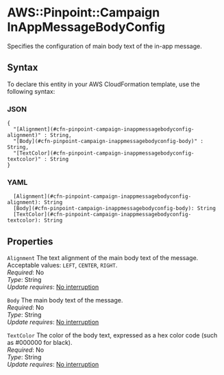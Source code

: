 # AWS::Pinpoint::Campaign InAppMessageBodyConfig<a name="aws-properties-pinpoint-campaign-inappmessagebodyconfig"></a>

Specifies the configuration of main body text of the in\-app message\.

## Syntax<a name="aws-properties-pinpoint-campaign-inappmessagebodyconfig-syntax"></a>

To declare this entity in your AWS CloudFormation template, use the following syntax:

### JSON<a name="aws-properties-pinpoint-campaign-inappmessagebodyconfig-syntax.json"></a>

```
{
  "[Alignment](#cfn-pinpoint-campaign-inappmessagebodyconfig-alignment)" : String,
  "[Body](#cfn-pinpoint-campaign-inappmessagebodyconfig-body)" : String,
  "[TextColor](#cfn-pinpoint-campaign-inappmessagebodyconfig-textcolor)" : String
}
```

### YAML<a name="aws-properties-pinpoint-campaign-inappmessagebodyconfig-syntax.yaml"></a>

```
  [Alignment](#cfn-pinpoint-campaign-inappmessagebodyconfig-alignment): String
  [Body](#cfn-pinpoint-campaign-inappmessagebodyconfig-body): String
  [TextColor](#cfn-pinpoint-campaign-inappmessagebodyconfig-textcolor): String
```

## Properties<a name="aws-properties-pinpoint-campaign-inappmessagebodyconfig-properties"></a>

`Alignment`  <a name="cfn-pinpoint-campaign-inappmessagebodyconfig-alignment"></a>
The text alignment of the main body text of the message\. Acceptable values: `LEFT`, `CENTER`, `RIGHT`\.  
*Required*: No  
*Type*: String  
*Update requires*: [No interruption](https://docs.aws.amazon.com/AWSCloudFormation/latest/UserGuide/using-cfn-updating-stacks-update-behaviors.html#update-no-interrupt)

`Body`  <a name="cfn-pinpoint-campaign-inappmessagebodyconfig-body"></a>
The main body text of the message\.  
*Required*: No  
*Type*: String  
*Update requires*: [No interruption](https://docs.aws.amazon.com/AWSCloudFormation/latest/UserGuide/using-cfn-updating-stacks-update-behaviors.html#update-no-interrupt)

`TextColor`  <a name="cfn-pinpoint-campaign-inappmessagebodyconfig-textcolor"></a>
The color of the body text, expressed as a hex color code \(such as \#000000 for black\)\.  
*Required*: No  
*Type*: String  
*Update requires*: [No interruption](https://docs.aws.amazon.com/AWSCloudFormation/latest/UserGuide/using-cfn-updating-stacks-update-behaviors.html#update-no-interrupt)